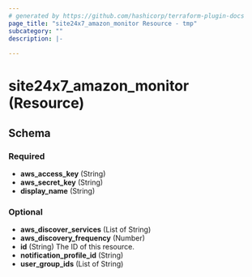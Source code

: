 ```yaml
---
# generated by https://github.com/hashicorp/terraform-plugin-docs
page_title: "site24x7_amazon_monitor Resource - tmp"
subcategory: ""
description: |-
  
---
```


# site24x7_amazon_monitor (Resource)





<!-- schema generated by tfplugindocs -->
## Schema

### Required

- **aws_access_key** (String)
- **aws_secret_key** (String)
- **display_name** (String)

### Optional

- **aws_discover_services** (List of String)
- **aws_discovery_frequency** (Number)
- **id** (String) The ID of this resource.
- **notification_profile_id** (String)
- **user_group_ids** (List of String)


